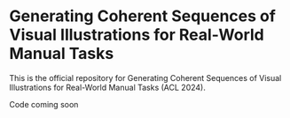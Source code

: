 # Generating Coherent Sequences of Visual Illustrations for Real-World Manual Tasks

This is the official repository for Generating Coherent Sequences of Visual Illustrations for Real-World Manual Tasks (ACL 2024).

Code coming soon